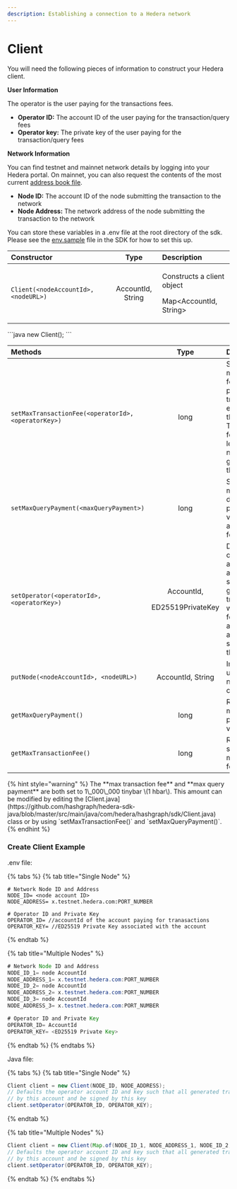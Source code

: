 ```yaml
---
description: Establishing a connection to a Hedera network
---
```


# Client

You will need the following pieces of information to construct your Hedera client. 

**User Information**

The operator is the user paying for the transactions fees.  

* **Operator ID:** The account ID of the user paying for the transaction/query fees
* **Operator key:** The private key of the user paying for the transaction/query fees

**Network Information**

You can find testnet and mainnet network details by logging into your Hedera portal. On mainnet, you can also request the contents of the most current [address book file](addressbook.md).

* **Node ID:** The account ID of the node submitting the transaction to the network
* **Node Address:** The network address of the node submitting the transaction to the network

You can store these variables in a .env file at the root directory of the sdk. Please see the [env.sample](https://github.com/hashgraph/hedera-sdk-java/blob/master/.env.sample) file in the SDK for how to set this up.

<table>
  <thead>
    <tr>
      <th style="text-align:left">Constructor</th>
      <th style="text-align:center">Type</th>
      <th style="text-align:left">Description</th>
    </tr>
  </thead>
  <tbody>
    <tr>
      <td style="text-align:left"><code>Client(&lt;nodeAccountId&gt;, &lt;nodeURL&gt;)</code>
      </td>
      <td style="text-align:center">AccountId, String</td>
      <td style="text-align:left">
        <p>Constructs a client object</p>
        <p>Map&lt;AccountId, String&gt;</p>
      </td>
    </tr>
  </tbody>
</table>```java
new Client();
```

<table>
  <thead>
    <tr>
      <th style="text-align:left">Methods</th>
      <th style="text-align:center">Type</th>
      <th style="text-align:left">Description</th>
    </tr>
  </thead>
  <tbody>
    <tr>
      <td style="text-align:left"><code>setMaxTransactionFee(&lt;operatorId&gt;, &lt;operatorKey&gt;)</code>
      </td>
      <td style="text-align:center">long</td>
      <td style="text-align:left">Set the maximum fee to be paid for transactions executed by this client.
        The actual fee may be less, but will never be greater than this value.</td>
    </tr>
    <tr>
      <td style="text-align:left"><code>setMaxQueryPayment(&lt;maxQueryPayment&gt;)</code>
      </td>
      <td style="text-align:center">long</td>
      <td style="text-align:left">Set the maximum default payment value allowable for queries.</td>
    </tr>
    <tr>
      <td style="text-align:left"><code>setOperator(&lt;operatorId&gt;, &lt;operatorKey&gt;)</code>
      </td>
      <td style="text-align:center">
        <p>AccountId,</p>
        <p>ED25519PrivateKey</p>
      </td>
      <td style="text-align:left">Defaults the operator account ID and key such that all generated transactions
        will be paid for by this account Id and and signed by this key</td>
    </tr>
    <tr>
      <td style="text-align:left"><code>putNode(&lt;nodeAccountId&gt;, &lt;nodeURL&gt;)</code>
      </td>
      <td style="text-align:center">AccountId, String</td>
      <td style="text-align:left">Insert or update a node in the client</td>
    </tr>
    <tr>
      <td style="text-align:left"><code>getMaxQueryPayment()</code>
      </td>
      <td style="text-align:center">long</td>
      <td style="text-align:left">Returns the maximum payment value</td>
    </tr>
    <tr>
      <td style="text-align:left"><code>getMaxTransactionFee()</code>
      </td>
      <td style="text-align:center">long</td>
      <td style="text-align:left">Returns the set maximum fee</td>
    </tr>
  </tbody>
</table>{% hint style="warning" %}
The **max transaction fee** and **max query payment** are both set to 1\_000\_000 tinybar \(1 hbar\).  This amount can be modified by editing the [Client.java](https://github.com/hashgraph/hedera-sdk-java/blob/master/src/main/java/com/hedera/hashgraph/sdk/Client.java) class or by using `setMaxTransactionFee()` and `setMaxQueryPayment()`. 
{% endhint %}

### Create Client Example

 .env file:



{% tabs %}
{% tab title="Single Node" %}
```text
# Network Node ID and Address
NODE_ID= <node account ID>
NODE_ADDRESS= x.testnet.hedera.com:PORT_NUMBER

# Operator ID and Private Key
OPERATOR_ID= //accountId of the account paying for tranasactions
OPERATOR_KEY= //ED25519 Private Key associated with the account
```
{% endtab %}

{% tab title="Multiple Nodes" %}
```java
# Network Node ID and Address
NODE_ID_1= node AccountId
NODE_ADDRESS_1= x.testnet.hedera.com:PORT_NUMBER
NODE_ID_2= node AccountId
NODE_ADDRESS_2= x.testnet.hedera.com:PORT_NUMBER
NODE_ID_3= node AccountId
NODE_ADDRESS_3= x.testnet.hedera.com:PORT_NUMBER

# Operator ID and Private Key
OPERATOR_ID= AccountId
OPERATOR_KEY= <ED25519 Private Key>
```
{% endtab %}
{% endtabs %}

Java file:

{% tabs %}
{% tab title="Single Node" %}
```java
Client client = new Client(NODE_ID, NODE_ADDRESS);
// Defaults the operator account ID and key such that all generated transactions will be paid for
// by this account and be signed by this key
client.setOperator(OPERATOR_ID, OPERATOR_KEY);
```
{% endtab %}

{% tab title="Multiple Nodes" %}
```java
Client client = new Client(Map.of(NODE_ID_1, NODE_ADDRESS_1, NODE_ID_2, NODE_ADDRESS_2, NODE_ID_3, NODE_ADDRESS_3));
// Defaults the operator account ID and key such that all generated transactions will be paid for
// by this account and be signed by this key
client.setOperator(OPERATOR_ID, OPERATOR_KEY);
```
{% endtab %}
{% endtabs %}

